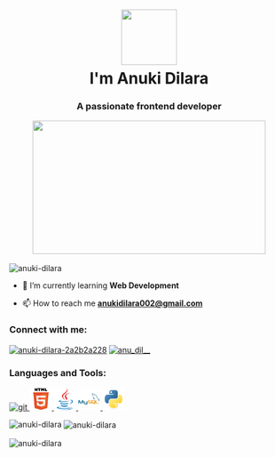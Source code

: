 <h1 align="center"><img src="https://media.giphy.com/media/6MYnYnaiq9SaGt8AWD/giphy.gif" width="100" height="100"><br>
 I'm Anuki Dilara</h1>
<h3 align="center">A passionate frontend developer</h3>
<p align="center"><img src="https://media.giphy.com/media/L1R1tvI9svkIWwpVYr/giphy.gif" width="420" height="240"></p>
<p align="left"> <img src="https://komarev.com/ghpvc/?username=anuki-dilara&label=Profile%20views&color=0e75b6&style=flat" alt="anuki-dilara" /> </p>

- 🌱 I’m currently learning **Web Development**

- 📫 How to reach me **anukidilara002@gmail.com**

<h3 align="left">Connect with me:</h3>
<p align="left">
<a href="https://linkedin.com/in/anuki-dilara-2a2b2a228" target="blank"><img align="center" src="https://raw.githubusercontent.com/rahuldkjain/github-profile-readme-generator/master/src/images/icons/Social/linked-in-alt.svg" alt="anuki-dilara-2a2b2a228" height="30" width="40" /></a>
<a href="https://instagram.com/anu_dil__" target="blank"><img align="center" src="https://raw.githubusercontent.com/rahuldkjain/github-profile-readme-generator/master/src/images/icons/Social/instagram.svg" alt="anu_dil__" height="30" width="40" /></a>
</p>

<h3 align="left">Languages and Tools:</h3>
<p align="left"> <a href="https://git-scm.com/" target="_blank" rel="noreferrer"> <img src="https://www.vectorlogo.zone/logos/git-scm/git-scm-icon.svg" alt="git" width="40" height="40"/> </a> <a href="https://www.w3.org/html/" target="_blank" rel="noreferrer"> <img src="https://raw.githubusercontent.com/devicons/devicon/master/icons/html5/html5-original-wordmark.svg" alt="html5" width="40" height="40"/> </a> <a href="https://www.java.com" target="_blank" rel="noreferrer"> <img src="https://raw.githubusercontent.com/devicons/devicon/master/icons/java/java-original.svg" alt="java" width="40" height="40"/> </a> <a href="https://www.mysql.com/" target="_blank" rel="noreferrer"> <img src="https://raw.githubusercontent.com/devicons/devicon/master/icons/mysql/mysql-original-wordmark.svg" alt="mysql" width="40" height="40"/> </a> <a href="https://www.python.org" target="_blank" rel="noreferrer"> <img src="https://raw.githubusercontent.com/devicons/devicon/master/icons/python/python-original.svg" alt="python" width="40" height="40"/> </a> </p>

<p><img align="left" src="https://github-readme-stats.vercel.app/api/top-langs?username=anuki-dilara&show_icons=true&locale=en&layout=compact" alt="anuki-dilara" /></p>

<p>&nbsp;<img align="center" src="https://github-readme-stats.vercel.app/api?username=anuki-dilara&show_icons=true&locale=en" alt="anuki-dilara" /></p>

<p><img align="center" src="https://github-readme-streak-stats.herokuapp.com/?user=anuki-dilara&" alt="anuki-dilara" /></p>



